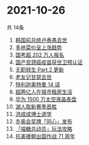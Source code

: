 # 2021-10-26
  共 14条

  <!-- BEGIN -->
  <!-- 最后更新时间:Tue Oct 26 2021 15:11:21 GMT+0000 (Coordinated Universal Time) -->
  1. [韩国前总统卢泰愚去世](https://www.zhihu.com/search?q=卢泰愚)
1. [多地菜价呈上涨趋势](https://www.zhihu.com/search?q=菜价)
1. [国考超 202 万人报名](https://www.zhihu.com/search?q=国考)
1. [国产宫颈癌疫苗获世卫预认证](https://www.zhihu.com/search?q=宫颈癌疫苗)
1. [无职转生 Part.2 更新](https://www.zhihu.com/search?q=无职转生)
1. [老友记甘瑟去世](https://www.zhihu.com/search?q=甘瑟)
1. [特利迦奥特曼 14 话](https://www.zhihu.com/search?q=特利迦奥特曼)
1. [超两亿人在城市租房生活](https://www.zhihu.com/search?q=城市租房)
1. [华为 1500 万太空液晶表盘](https://www.zhihu.com/search?q=太空液晶表盘)
1. [湖人取新赛季首胜](https://www.zhihu.com/search?q=湖人)
1. [洪成成博士退学](https://www.zhihu.com/search?q=洪成成)
1. [冬奥会奖牌「同心」发布](https://www.zhihu.com/search?q=冬奥会奖牌)
1. [「喵糖总动员」玩法攻略](https://www.zhihu.com/search?q=喵糖)
1. [抗美援朝出国作战 71 周年](https://www.zhihu.com/search?q=抗美援朝)
  <!-- END -->
  
